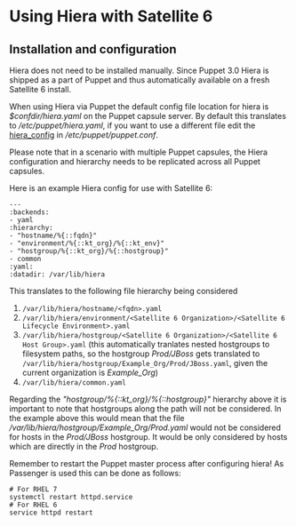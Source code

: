 # Using Hiera with Satellite 6

## Installation and configuration

Hiera does not need to be installed manually. Since Puppet 3.0 Hiera is shipped as a part of Puppet and thus automatically available on a fresh Satellite 6 install.

When using Hiera via Puppet the default config file location for hiera is _$confdir/hiera.yaml_ on the Puppet capsule server. By default this translates to _/etc/puppet/hiera.yaml_, if you want to use a different file edit the [hiera_config](https://docs.puppetlabs.com/references/latest/configuration.html#hieraconfig) in _/etc/puppet/puppet.conf_.

Please note that in a scenario with multiple Puppet capsules, the Hiera configuration and hierarchy needs to be replicated across all Puppet capsules.

Here is an example Hiera config for use with Satellite 6:
```
---
:backends:
- yaml
:hierarchy:
- "hostname/%{::fqdn}"
- "environment/%{::kt_org}/%{::kt_env}"
- "hostgroup/%{::kt_org}/%{::hostgroup}"
- common
:yaml:
:datadir: /var/lib/hiera
```

This translates to the following file hierarchy being considered

1. `/var/lib/hiera/hostname/<fqdn>.yaml`
2. `/var/lib/hiera/environment/<Satellite 6 Organization>/<Satellite 6 Lifecycle Environment>.yaml`
3. `/var/lib/hiera/hostgroup/<Satellite 6 Organization>/<Satellite 6 Host Group>.yaml` (this automatically tranlates nested hostgroups to filesystem paths, so the hostgroup _Prod/JBoss_ gets translated to `/var/lib/hiera/hostgroup/Example_Org/Prod/JBoss.yaml`, given the current organization is _Example_Org_)
4. `/var/lib/hiera/common.yaml`

Regarding the _"hostgroup/%{::kt_org}/%{::hostgroup}"_ hierarchy above it is important to note that hostgroups along the path will not be considered. In the example above this would mean that the file _/var/lib/hiera/hostgroup/Example_Org/Prod.yaml_ would not be considered for hosts in the _Prod/JBoss_ hostgroup. It would be only considered by hosts which are directly in the _Prod_ hostgroup.

Remember to restart the Puppet master process after configuring hiera! As Passenger is used this can be done as follows:
```
# For RHEL 7
systemctl restart httpd.service
# For RHEL 6
service httpd restart
```

